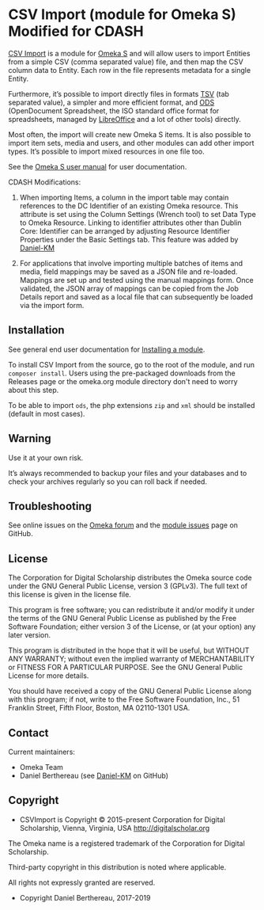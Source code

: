 CSV Import (module for Omeka S) Modified for CDASH 
==================================================

[CSV Import] is a module for [Omeka S] and will allow users to import Entities from a simple CSV (comma separated value) file, and then map the CSV column data to Entity. Each row in the file represents metadata for a single Entity.

Furthermore, it’s possible to import directly files in formats [TSV] (tab separated value), a simpler and more efficient format, and [ODS] (OpenDocument Spreadsheet, the ISO standard office format for spreadsheets, managed by [LibreOffice] and a lot of other tools) directly.

Most often, the import will create new Omeka S items. It is also possible to import item sets, media and users, and other modules can add other import types. It’s possible to import mixed resources in one file too.

See the [Omeka S user manual](http://omeka.org/s/docs/user-manual/modules/csvimport/) for user documentation.

CDASH Modifications:

1. When importing Items, a column in the import table may contain references to the DC Identifier of an existing Omeka resource.  This attribute is set using the Column Settings (Wrench tool) to set Data Type to Omeka Resource.  Linking to identifier attributes other than Dublin Core: Identifier can be arranged by adjusting Resource Identifier Properties under the Basic Settings tab. 
This feature was added by [Daniel-KM](https://github.com/Daniel-KM/Omeka-S-module-CSVImport/tree/feature/identifier_resource)

2. For applications that involve importing multiple batches of items and media, field mappings may be saved as a JSON file and re-loaded. Mappings are set up and tested using the manual mappings form.  Once validated, the JSON array of mappings can be copied from the Job Details report and saved as a local file that can subsequently be loaded via the import form.    

Installation
------------

See general end user documentation for [Installing a module](http://omeka.org/s/docs/user-manual/modules/#installing-modules).

To install CSV Import from the source, go to the root of the module, and run `composer install`. Users
using the pre-packaged downloads from the Releases page or the omeka.org module directory don't need
to worry about this step.

To be able to import `ods`, the php extensions `zip` and `xml` should be installed (default in most cases).

Warning
-------

Use it at your own risk.

It’s always recommended to backup your files and your databases and to check your archives regularly so you can roll back if needed.

Troubleshooting
---------------

See online issues on the [Omeka forum] and the [module issues] page on GitHub.

License
-------

The Corporation for Digital Scholarship distributes the Omeka source code under the GNU General Public License, version 3 (GPLv3). The full text
of this license is given in the license file.

This program is free software; you can redistribute it and/or modify it under the terms of the GNU General Public License as published by the Free Software Foundation; either version 3 of the License, or (at your option) any later version.

This program is distributed in the hope that it will be useful, but WITHOUT ANY WARRANTY; without even the implied warranty of MERCHANTABILITY or FITNESS FOR A PARTICULAR PURPOSE. See the GNU General Public License for more details.

You should have received a copy of the GNU General Public License along with this program; if not, write to the Free Software Foundation, Inc., 51 Franklin Street, Fifth Floor, Boston, MA 02110-1301 USA.

Contact
-------

Current maintainers:

* Omeka Team
* Daniel Berthereau (see [Daniel-KM] on GitHub)

Copyright
---------
* CSVImport is Copyright © 2015-present Corporation for Digital Scholarship, Vienna, Virginia, USA http://digitalscholar.org

The Omeka name is a registered trademark of the Corporation for Digital Scholarship.

Third-party copyright in this distribution is noted where applicable.

All rights not expressly granted are reserved.

* Copyright Daniel Berthereau, 2017-2019

[CSV Import]: https://github.com/Omeka-s-modules/CSVImport
[Omeka S]: https://omeka.org/s
[TSV]: https://en.wikipedia.org/wiki/Tab-separated_values
[ODS]: http://opendocumentformat.org/aboutODF
[LibreOffice]: https://www.libreoffice.org
[Omeka forum]: https://forum.omeka.org/c/omeka-s/modules
[module issues]: https://github.com/omeka-s-modules/CSVImport/issues
[GNU/GPL v3]: https://www.gnu.org/licenses/gpl-3.0.html
[Daniel-KM]: https://github.com/Daniel-KM "Daniel Berthereau"


